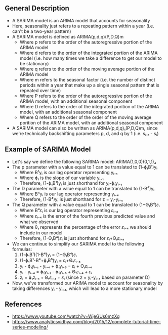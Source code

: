 ## General Description
- A SARIMA model is an ARIMA model that accounts for seasonality
- Here, seasonality just refers to a repeating pattern within a year (i.e. can't be a two-year pattern)
- A SARIMA model is defined as ARIMA(p,d,q)(P,D,Q)m
	- Where p refers to the order of the autoregressive portion of the ARIMA model
	- Where d refers to the order of the integrated portion of the ARIMA model (i.e. how many times we take a difference to get our model to be stationary)
	- Where q refers to the order of the moving average portion of the ARIMA model
	- Where m refers to the seasonal factor (i.e. the number of distinct periods within a year that make up a single seasonal pattern that is repeated over time)
	- Where P refers to the order of the autoregressive portion of the ARIMA model, with an additional seasonal component
	- Where D refers to the order of the integrated porition of the ARIMA model, with an additional seasonal component
	- Where Q refers to the order of the order of the moving average porition of the ARIMA model, with an additional seasonal component
- A SARIMA model can also be written as ARIMA(p,d,q)₁(P,D,Q)m, since we're technically backshifting parameters p, d, and q by 1 (i.e. sᵢ₊₁ - sᵢ)

## Example of SARIMA Model
- Let's say we define the following SARIMA model: ARIMA(1,0,0)(0,1,1)₄
- The p parameter with a value equal to 1 can be translated to (1-ɸ₁B¹)yᵢ
	- Where B¹yᵢ is our lag operator representing yᵢ₋₁
	- Where ɸ₁ is the slope of our variable yᵢ₋₁
	- Therefore, (1-ɸ₁B¹)yᵢ is just shorthand for yᵢ-ɸ₁yᵢ₋₁
- The D parameter with a value equal to 1 can be translated to (1-B⁴)yᵢ
	- Where B⁴yᵢ is our lag operator representing yᵢ₋₄
	- Therefore, (1-B⁴)yᵢ is just shorthand for z = yᵢ-yᵢ₋₄
- The Q parameter with a value equal to 1 can be translated to (1+Θ₁B⁴)𝜀ᵢ
	- Where B⁴𝜀ᵢ is our lag operator representing 𝜀ᵢ₋₄
	- Where 𝜀ᵢ₋₄ is the error of the fourth previous predicted value and what we observed
	- Where θ₁ represents the percentage of the error 𝜀ᵢ₋₄ we should include in our model
	- Therefore, (1-Θ₁B⁴)𝜀ᵢ is just shorthand for 𝜀ᵢ+Θ₁𝜀ᵢ₋₄
- We can continue to simplify our SARIMA model to the following formulas:
	1. (1-ɸ₁B¹)(1-B⁴)yᵢ = (1+Θ₁B⁴)𝜀ᵢ
	2. (1-ɸ₁B¹-B⁴+ɸ₁B⁵)yᵢ = 𝜀ᵢ+Θ₁𝜀ᵢ₋₄
	3. yᵢ - ɸ₁yᵢ₋₁ - yᵢ₋₄ + ɸ₁yᵢ₋₅ = 𝜀ᵢ + Θ₁𝜀ᵢ₋₄
	4. yᵢ - yᵢ₋₄ = ɸ₁yᵢ₋₁ - ɸ₁yᵢ₋₅ + Θ₁𝜀ᵢ₋₄ + 𝜀ᵢ
	5. zᵢ = ɸ₁zᵢ₋₁ + Θ₁𝜀ᵢ₋₄ + 𝜀ᵢ (since z = yᵢ-yᵢ₋₄ based on parameter D)
- Now, we've transformed our ARIMA model to account for seasonality by taking differences yᵢ - yᵢ₋₄, which will lead to a more stationary model

## References
- https://www.youtube.com/watch?v=WjeGUs6mzXg
- https://www.analyticsvidhya.com/blog/2015/12/complete-tutorial-time-series-modeling/
